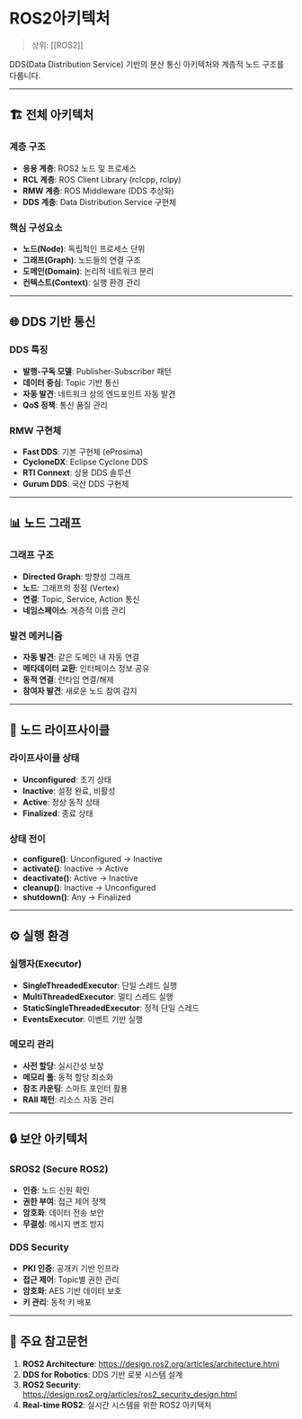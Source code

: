 # ROS2아키텍처

> 상위: [[ROS2]]

DDS(Data Distribution Service) 기반의 분산 통신 아키텍처와 계층적 노드 구조를 다룹니다.

---

## 🏗️ 전체 아키텍처

### 계층 구조
- **응용 계층**: ROS2 노드 및 프로세스
- **RCL 계층**: ROS Client Library (rclcpp, rclpy)
- **RMW 계층**: ROS Middleware (DDS 추상화)
- **DDS 계층**: Data Distribution Service 구현체

### 핵심 구성요소
- **노드(Node)**: 독립적인 프로세스 단위
- **그래프(Graph)**: 노드들의 연결 구조
- **도메인(Domain)**: 논리적 네트워크 분리
- **컨텍스트(Context)**: 실행 환경 관리

---

## 🌐 DDS 기반 통신

### DDS 특징
- **발행-구독 모델**: Publisher-Subscriber 패턴
- **데이터 중심**: Topic 기반 통신
- **자동 발견**: 네트워크 상의 엔드포인트 자동 발견
- **QoS 정책**: 통신 품질 관리

### RMW 구현체
- **Fast DDS**: 기본 구현체 (eProsima)
- **CycloneDX**: Eclipse Cyclone DDS
- **RTI Connext**: 상용 DDS 솔루션
- **Gurum DDS**: 국산 DDS 구현체

---

## 📊 노드 그래프

### 그래프 구조
- **Directed Graph**: 방향성 그래프
- **노드**: 그래프의 정점 (Vertex)
- **연결**: Topic, Service, Action 통신
- **네임스페이스**: 계층적 이름 관리

### 발견 메커니즘
- **자동 발견**: 같은 도메인 내 자동 연결
- **메타데이터 교환**: 인터페이스 정보 공유
- **동적 연결**: 런타임 연결/해제
- **참여자 발견**: 새로운 노드 참여 감지

---

## 🔄 노드 라이프사이클

### 라이프사이클 상태
- **Unconfigured**: 초기 상태
- **Inactive**: 설정 완료, 비활성
- **Active**: 정상 동작 상태
- **Finalized**: 종료 상태

### 상태 전이
- **configure()**: Unconfigured → Inactive
- **activate()**: Inactive → Active
- **deactivate()**: Active → Inactive
- **cleanup()**: Inactive → Unconfigured
- **shutdown()**: Any → Finalized

---

## ⚙️ 실행 환경

### 실행자(Executor)
- **SingleThreadedExecutor**: 단일 스레드 실행
- **MultiThreadedExecutor**: 멀티 스레드 실행
- **StaticSingleThreadedExecutor**: 정적 단일 스레드
- **EventsExecutor**: 이벤트 기반 실행

### 메모리 관리
- **사전 할당**: 실시간성 보장
- **메모리 풀**: 동적 할당 최소화
- **참조 카운팅**: 스마트 포인터 활용
- **RAII 패턴**: 리소스 자동 관리

---

## 🔒 보안 아키텍처

### SROS2 (Secure ROS2)
- **인증**: 노드 신원 확인
- **권한 부여**: 접근 제어 정책
- **암호화**: 데이터 전송 보안
- **무결성**: 메시지 변조 방지

### DDS Security
- **PKI 인증**: 공개키 기반 인프라
- **접근 제어**: Topic별 권한 관리
- **암호화**: AES 기반 데이터 보호
- **키 관리**: 동적 키 배포

---

## 📖 주요 참고문헌

1. **ROS2 Architecture**: https://design.ros2.org/articles/architecture.html
2. **DDS for Robotics**: DDS 기반 로봇 시스템 설계
3. **ROS2 Security**: https://design.ros2.org/articles/ros2_security_design.html
4. **Real-time ROS2**: 실시간 시스템을 위한 ROS2 아키텍처